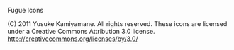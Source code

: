 Fugue Icons

(C) 2011 Yusuke Kamiyamane. All rights reserved.
These icons are licensed under a Creative Commons
Attribution 3.0 license.
<http://creativecommons.org/licenses/by/3.0/>